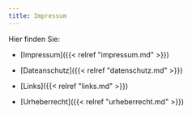 ```yaml
---
title: Impressum
---
```


Hier finden Sie:

 * [Impressum]({{< relref "impressum.md" >}}) 

 * [Dateanschutz]({{< relref "datenschutz.md" >}}) 

 * [Links]({{< relref "links.md" >}}) 

 * [Urheberrecht]({{< relref "urheberrecht.md" >}})
  

